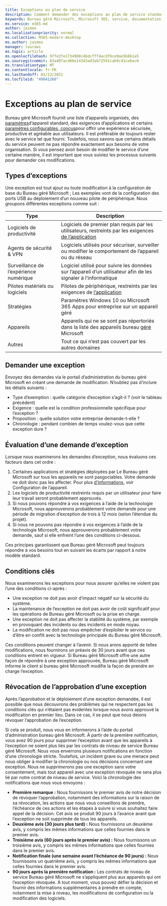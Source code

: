 ```yaml
---
title: Exceptions au plan de service
description: Comment demander des exceptions au plan de service standard
keywords: Bureau géré Microsoft, Microsoft 365, service, documentation
ms.service: m365-md
author: jaimeo
ms.localizationpriority: normal
ms.collection: M365-modern-desktop
ms.author: jaimeo
manager: laurawi
ms.topic: article
ms.openlocfilehash: 97fe3fe1734908c46dcfff4acd76ce9ae5b8b1a5
ms.sourcegitcommit: 83a40facd66e14343ad3ab72591cab9c41ce6ac0
ms.translationtype: MT
ms.contentlocale: fr-FR
ms.lasthandoff: 01/13/2021
ms.locfileid: "49841266"
---
```

# <a name="exceptions-to-the-service-plan"></a>Exceptions au plan de service

Bureau géré Microsoft fournit une liste d’appareils organisés, des [paramètres](device-policies.md)d’appareil standard, des exigences d’applications et certains [paramètres configurables, conçus](../working-with-managed-desktop/config-setting-overview.md)pour offrir une expérience sécurisée, productive et agréable aux utilisateurs. Il est préférable de toujours rester avec le service tel que fourni. Toutefois, nous savons que certains détails du service peuvent ne pas répondre exactement aux besoins de votre organisation. Si vous pensez avoir besoin de modifier le service d’une certaine manière, il est important que vous suiviez les processus suivants pour demander ces modifications.
 
## <a name="types-of-exceptions"></a>Types d’exceptions

Une exception est tout ajout ou toute modification à la configuration de base du Bureau géré Microsoft ; Les exemples vont de la configuration des ports USB au déploiement d’un nouveau pilote de périphérique. Nous groupons différentes exceptions comme suit :

|Type  |Description  |
|---------|---------|
|Logiciels de productivité     |  Logiciels de premier plan requis par les utilisateurs, restreints par les exigences [de l’application](mmd-app-requirements.md)       |
|Agents de sécurité & VPN     |  Logiciels utilisés pour sécuriser, surveiller ou modifier le comportement de l’appareil ou du réseau       |
|Surveillance de l’expérience numérique     |  Logiciel utilisé pour suivre les données sur l’appareil d’un utilisateur afin de les signaler à l’informatique       |
|Pilotes matériels ou logiciels     |   Pilotes de périphérique, restreints par les exigences de [l’application](mmd-app-requirements.md)      |
|Stratégies     | Paramètres Windows 10 ou Microsoft 365 Apps pour entreprise sur un appareil géré        |
|Appareils     | Appareils qui ne se sont pas répertoriés dans la liste des appareils bureau [géré](device-list.md) Microsoft        |
|Autres     |  Tout ce qui n’est pas couvert par les autres domaines       |
 
## <a name="request-an-exception"></a>Demander une exception

Envoyez des demandes via le portail d’administration du bureau géré Microsoft en créant une demande de modification. N’oubliez pas d’inclure les détails suivants :

-   Type d’exemption : quelle catégorie d’exception s’agit-il ? (voir le tableau précédent)
-   Exigence : quelle est la condition professionnelle spécifique pour l’exception ?
-   Proposition : quelle solution votre entreprise demande-t-elle ?
-   Chronologie : pendant combien de temps voulez-vous que cette exception dure ? 

## <a name="how-we-assess-an-exception-request"></a>Évaluation d’une demande d’exception

Lorsque nous examinerons les demandes d’exception, nous évaluons ces facteurs dans cet ordre :
 
1.  Certaines applications et stratégies déployées par Le Bureau géré Microsoft sur tous les appareils ne sont pasgociables. Votre demande ne doit donc pas les affecter. Pour plus [d’informations,](device-policies.md) voir Configuration de l’appareil.
2.  Les logiciels de productivité restreints requis par un utilisateur pour faire leur travail seront probablement approuvés. 
3.  Si nous pouvons répondre à vos exigences à l’aide de la technologie Microsoft, nous approuverons probablement votre demande pour une période de migration d’exception de trois à 12 mois (selon l’étendue du projet).
4.  Si nous ne pouvons pas répondre à vos exigences à l’aide de la technologie Microsoft, nous approuverons probablement votre demande, sauf si elle enfreint l’une des conditions ci-dessous.  

Ces principes garantissent que Bureau géré Microsoft peut toujours répondre à vos besoins tout en suivant les écarts par rapport à notre modèle standard. 

## <a name="key-conditions"></a>Conditions clés

Nous examinerons les exceptions pour nous assurer qu’elles ne violent pas l’une des conditions ci-après :

-   Une exception ne doit pas avoir d’impact négatif sur la sécurité du système. 
-   La maintenance de l’exception ne doit pas avoir de coût significatif pour les opérations de Bureau géré Microsoft ou la prise en charge.
-   Une exception ne doit pas affecter la stabilité du système, par exemple en provoquant des incidents ou des incidents en mode noyau.
-   La modification ne doit pas nous empêcher d’exploiter le service ou d’être en conflit avec la technologie principale du Bureau géré Microsoft.

Ces conditions peuvent changer à l’avenir. Si nous arons apporté de telles modifications, nous fournirons un préavis de 30 jours avant que ces conditions entrent en vigueur.  Si Bureau géré Microsoft offre une autre façon de répondre à une exception approuvée, Bureau géré Microsoft informe le client si bureau géré Microsoft modifie la façon de prendre en charge l’exception. 

## <a name="revoking-approval-for-an-exception"></a>Révocation de l’approbation d’une exception

Après l’approbation et le déploiement d’une exception demandée, il est possible que nous découvrons des problèmes qui ne respectent pas les conditions clés qui n’étaient pas évidentes lorsque nous avons approuvé la modification en premier lieu. Dans ce cas, il se peut que nous deions révoquer l’approbation de l’exception.
 
Si cela se produit, nous vous en informerons à l’aide du portail d’administration bureau géré Microsoft. À partir de la première notification, vous avez 90 jours pour supprimer l’exception avant que les appareils à l’exception ne soient plus liés par les contrats de niveau de service Bureau géré Microsoft. Nous vous enverrons plusieurs notifications en fonction d’une chronologie stricte. Toutefois, un incident grave ou une menace peut nous obliger à modifier la chronologie ou nos décisions concernant une exception. Nous ne *supprimerons* pas une exception sans votre consentement, mais tout appareil avec une exception révoquée ne sera plus lié par notre contrat de niveau de service. Voici la chronologie des notifications que nous vous envoyons :

- **Première remarque :** Nous fournissons le premier avis de notre décision de révoquer l’approbation, notamment des informations sur la raison de sa révocation, les actions que nous vous conseillons de prendre, l’échéance de ces actions et les étapes à suivre si vous souhaitez faire appel de la décision. Cet avis se produit 90 jours à l’avance avant que l’exception ne soit supprimée de tous les appareils. 
- **Deuxième avis (30 jours plus tard) :** Nous fournissons un deuxième avis, y compris les mêmes informations que celles fournies dans le premier avis. 
- **Troisième avis (60 jours après le premier avis) :** Nous fournissons un troisième avis, y compris les mêmes informations que celles fournies dans le premier avis. 
- **Notification finale (une semaine avant l’échéance de 90 jours) :** Nous fournissons un quatrième avis, y compris les mêmes informations que celles fournies dans le premier avis.
- **90 jours après la première notification :** Les contrats de niveau de service Bureau géré Microsoft ne s’appliquent plus aux appareils qui ont l’exception révoquée. À tout moment, vous pouvez défier la décision et fournir des informations supplémentaires à prendre en compte, notamment la mise à niveau, les modifications de configuration ou la modification des logiciels. 


